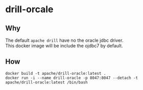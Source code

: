 # drill-orcale

## Why

The default `apache drill` have no the oracle jdbc driver.  
This docker image will be include the ojdbc7 by default.

## How

`docker build -t apache/drill-oracle:latest .`  
`docker run -i --name drill-oracle -p 8047:8047 --detach -t apache/drill-oracle:latest /bin/bash`
